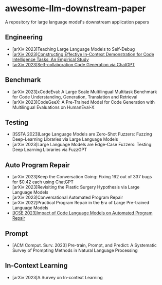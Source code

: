 # awesome-llm-downstream-paper
A repository for large language model's downstream application papers

## Engineering

- [arXiv 2023]Teaching Large Language Models to Self-Debug
- [[arXiv 2023]Constructing Effective In-Context Demonstration for Code Intelligence Tasks: An Empirical Study](https://arxiv.org/abs/2304.07575)
- [[arXiv 2023]Self-collaboration Code Generation via ChatGPT](https://arxiv.org/abs/2304.07590)


## Benchmark

- [arXiv 2023]xCodeEval: A Large Scale Multilingual Multitask Benchmark for Code Understanding, Generation, Translation and Retrieval
- [arXiv 2023]CodeGeeX: A Pre-Trained Model for Code Generation with Multilingual Evaluations on HumanEval-X

## Testing

- [ISSTA 2023]Large Language Models are Zero-Shot Fuzzers: Fuzzing Deep-Learning Libraries via Large Language Models
- [arXiv 2023]Large Language Models are Edge-Case Fuzzers: Testing Deep Learning Libraries via FuzzGPT

## Auto Program Repair
- [arXiv 2023]Keep the Conversation Going: Fixing 162 out of 337 bugs for $0.42 each using ChatGPT
- [arXiv 2023]Revisiting the Plastic Surgery Hypothesis via Large Language Models
- [arXiv 2023]Conversational Automated Program Repair
- [arXiv 2022]Practical Program Repair in the Era of Large Pre-trained Language Models
- [[ICSE 2023]Impact of Code Language Models on Automated Program Repair](https://arxiv.org/abs/2302.05020)


## Prompt
- [ACM Comput. Surv. 2023] Pre-train, Prompt, and Predict: A Systematic Survey of Prompting Methods in Natural Language Processing


## In-Context Learning

- [arXiv 2023]A Survey on In-context Learning
